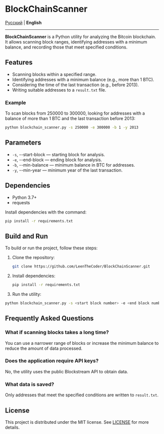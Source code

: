 # BlockChainScanner

[Русский](Rus-README.md) | **English**

---

**BlockChainScanner** is a Python utility for analyzing the Bitcoin blockchain. It allows scanning block ranges, identifying addresses with a minimum balance, and recording those that meet specified conditions.

## Features

- Scanning blocks within a specified range.
- Identifying addresses with a minimum balance (e.g., more than 1 BTC).
- Considering the time of the last transaction (e.g., before 2013).
- Writing suitable addresses to a `result.txt` file.

### Example

To scan blocks from 250000 to 300000, looking for addresses with a balance of more than 1 BTC and the last transaction before 2013:

```bash
python blockchain_scanner.py -s 250000 -e 300000 -b 1 -y 2013
```

## Parameters
- `-s`, --start-block — starting block for analysis.
- `-e`, --end-block — ending block for analysis.
- `-b`, --min-balance — minimum balance in BTC for addresses.
- `-y`, --min-year — minimum year of the last transaction. 

## Dependencies

- Python 3.7+
- requests

Install dependencies with the command:

```bash
pip install -r requirements.txt
```

## Build and Run

To build or run the project, follow these steps:

1. Clone the repository:
   ```bash
   git clone https://github.com/LeenTheCoder/BlockChainScanner.git
   ```
2. Install dependencies:
   ```bash
   pip install -r requirements.txt
   ```
3. Run the utility:
  ```bash
  python blockchain_scanner.py -s <start block number> -e <end block number> -b <minimum balance> -y <minimum year>
   ```


## Frequently Asked Questions

### What if scanning blocks takes a long time?

You can use a narrower range of blocks or increase the minimum balance to reduce the amount of data processed.

### Does the application require API keys?

No, the utility uses the public Blockstream API to obtain data.

### What data is saved?

Only addresses that meet the specified conditions are written to `result.txt`.

## License

This project is distributed under the MIT license. See [LICENSE](LICENSE) for more details.


